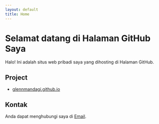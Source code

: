```yaml
---
layout: default
title: Home
---
```


# Selamat datang di Halaman GitHub Saya

Halo! Ini adalah situs web pribadi saya yang dihosting di Halaman GitHub.

## Project

- [glennmandagi.github.io](https://github.com/glennmandagi/glennmandagi.github.io)

## Kontak

Anda dapat menghubungi saya di [Email](mailto:s21710491@student.unklab.ac.id).